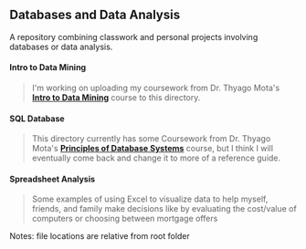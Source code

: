 ## Databases and Data Analysis
A repository combining classwork and personal projects involving databases or data analysis.

#### Intro to Data Mining
> I'm working on uploading my coursework from Dr. Thyago Mota's [**Intro to Data Mining**](https://github.com/thyagomota/21FCS390Z/) course to this directory.
<!-- (Fall 2021 - Metropolitan State University of Denver) -->


#### SQL Database
> This directory currently has some Coursework from Dr. Thyago Mota's [**Principles of Database Systems**](https://github.com/thyagomota/21SCS3810) course, but I think I will eventually come back and change it to more of a reference guide.
<!-- (Spring 2021 - Metropolitan State University of Denver) -->

#### Spreadsheet Analysis
> Some examples of using Excel to visualize data to help myself, friends, and family make decisions like by evaluating the cost/value of computers or choosing between mortgage offers


Notes:  file locations are relative from root folder